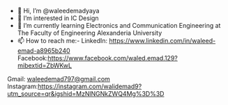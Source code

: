 - 👋 Hi, I’m @waleedemadyaya
- 👀 I’m interested in IC Design
- 🌱 I’m currently learning Electronics and Communication Engineering at The Faculty of Engineering Alexanderia University 
- 📫 How to reach me:-
  LinkedIn: https://www.linkedin.com/in/waleed-emad-a8965b240
  Facebook:https://www.facebook.com/waled.emad.129?mibextid=ZbWKwL

Gmail: waleedemad797@gmail.com
  Instagram:https://instagram.com/walidemad9?utm_source=qr&igshid=MzNlNGNkZWQ4Mg%3D%3D
